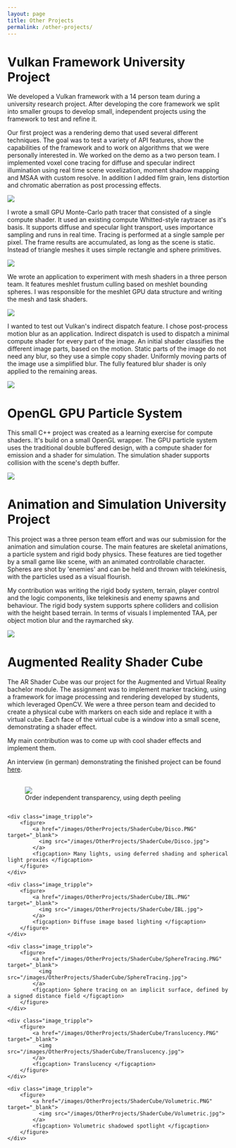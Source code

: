 ```yaml
---
layout: page
title: Other Projects
permalink: /other-projects/
---
```


# Vulkan Framework University Project

We developed a Vulkan framework with a 14 person team during a university research project.
After developing the core framework we split into smaller groups to develop small, independent projects using the framework to test and refine it.
 
Our first project was a rendering demo that used several different techniques.
The goal was to test a variety of API features, show the capabilities of the framework and to work on algorithms that we were personally interested in.
We worked on the demo as a two person team.
I implemented voxel cone tracing for diffuse and specular indirect illumination using real time scene voxelization, moment shadow mapping and MSAA with custom resolve.
In addition I added film grain, lens distortion and chromatic aberration as post processing effects.

<a href="/images/OtherProjects/VoxelConeTracing.PNG" target="_blank">
  <img src="/images/OtherProjects/VoxelConeTracing.jpg">
</a>

I wrote a small GPU Monte-Carlo path tracer that consisted of a single compute shader. It used an existing compute Whitted-style raytracer as it's basis.
It supports diffuse and specular light transport, uses importance sampling and runs in real time.
Tracing is performed at a single sample per pixel. The frame results are accumulated, as long as the scene is static.
Instead of triangle meshes it uses simple rectangle and sphere primitives.

<a href="/images/OtherProjects/PathTracer.PNG" target="_blank">
  <img src="/images/OtherProjects/PathTracer.jpg">
</a>

We wrote an application to experiment with mesh shaders in a three person team. It features meshlet frustum culling based on meshlet bounding spheres.
I was responsible for the meshlet GPU data structure and writing the mesh and task shaders.

<a href="/images/OtherProjects/MeshShader.PNG" target="_blank">
  <img src="/images/OtherProjects/MeshShader.jpg">
</a>

I wanted to test out Vulkan's indirect dispatch feature. I chose post-process motion blur as an application.
Indirect dispatch is used to dispatch a minimal compute shader for every part of the image. An initial shader classifies the different image parts, based on the motion. 
Static parts of the image do not need any blur, so they use a simple copy shader. Uniformly moving parts of the image use a simplified blur. 
The fully featured blur shader is only applied to the remaining areas.

<a href="/images/OtherProjects/MotionBlur.PNG" target="_blank">
  <img src="/images/OtherProjects/MotionBlur.jpg">
</a>

# OpenGL GPU Particle System

This small C++ project was created as a learning exercise for compute shaders. 
It's build on a small OpenGL wrapper. The GPU particle system uses the traditional 
double buffered design, with a compute shader for emission and a shader for simulation. 
The simulation shader supports collision with the scene's depth buffer.

<a href="/images/OtherProjects/GPUparticles.gif" target="_blank">
  <img src="/images/OtherProjects/GPUparticles.gif">
</a>

# Animation and Simulation University Project

This project was a three person team effort and was our submission for the animation and simulation course. 
The main features are skeletal animations, a particle system and rigid body physics.
These features are tied together by a small game like scene, with an animated controllable character.
Spheres are shot by 'enemies' and can be held and thrown with telekinesis, with the particles used as a visual flourish.  

My contribution was writing the rigid body system, terrain, player control and the logic components, like telekinesis and enemy spawns and behaviour.
The rigid body system supports sphere colliders and collision with the height based terrain.
In terms of visuals I implemented TAA, per object motion blur and the raymarched sky.

<a href="/images/OtherProjects/AnSim.gif" target="_blank">
  <img src="/images/OtherProjects/AnSim.gif">
</a>

# Augmented Reality Shader Cube

The AR Shader Cube was our project for the Augmented and Virtual Reality bachelor module.
The assignment was to implement marker tracking, using a framework for image processing and rendering developed by students, which leveraged OpenCV. 
We were a three person team and decided to create a physical cube with markers on each side and replace it with a virtual cube.
Each face of the virtual cube is a window into a small scene, demonstrating a shader effect. 

My main contribution was to come up with cool shader effects and implement them.

<div>
    An interview (in german) demonstrating the finished project can be found <a href="https://www.youtube.com/watch?v=-4J7I_7gFh0" class="link-visible">here</a>.
</div>
<br/>

<div style="display:flex;flex-wrap:wrap;">
    <div class="image_tripple">
        <figure>
            <a href="/images/OtherProjects/ShaderCube/DepthPeeling.PNG" target="_blank">
              <img src="/images/OtherProjects/ShaderCube/DepthPeeling.jpg">
            </a>
            <figcaption> Order independent transparency, using depth peeling </figcaption>
        </figure>
    </div>
    
    <div class="image_tripple">
        <figure>
            <a href="/images/OtherProjects/ShaderCube/Disco.PNG" target="_blank">
              <img src="/images/OtherProjects/ShaderCube/Disco.jpg">
            </a>
            <figcaption> Many lights, using deferred shading and spherical light proxies </figcaption>
        </figure>
    </div>
    
    <div class="image_tripple">
        <figure>
            <a href="/images/OtherProjects/ShaderCube/IBL.PNG" target="_blank">
              <img src="/images/OtherProjects/ShaderCube/IBL.jpg">
            </a>
            <figcaption> Diffuse image based lighting </figcaption>
        </figure>
    </div>

    <div class="image_tripple">
        <figure>
            <a href="/images/OtherProjects/ShaderCube/SphereTracing.PNG" target="_blank">
              <img src="/images/OtherProjects/ShaderCube/SphereTracing.jpg">
            </a>
            <figcaption> Sphere tracing on an implicit surface, defined by a signed distance field </figcaption>
        </figure>
    </div>
    
    <div class="image_tripple">
        <figure>
            <a href="/images/OtherProjects/ShaderCube/Translucency.PNG" target="_blank">
              <img src="/images/OtherProjects/ShaderCube/Translucency.jpg">
            </a>
            <figcaption> Translucency </figcaption>
        </figure>
    </div>
    
    <div class="image_tripple">
        <figure>
            <a href="/images/OtherProjects/ShaderCube/Volumetric.PNG" target="_blank">
              <img src="/images/OtherProjects/ShaderCube/Volumetric.jpg">
            </a>
            <figcaption> Volumetric shadowed spotlight </figcaption>
        </figure>
    </div>
</div>
